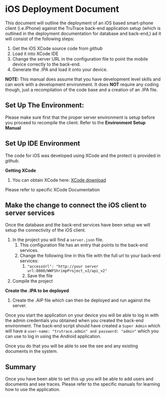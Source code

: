 # iOS Deployment Document #

This document will outline the deployment of an iOS based smart-phone client (i.e.iPhone) against the TruTrace back-end application setup (which is outlined in the deployment documentation for database and back-end,) ad it will consist of the following steps:

1. Get the iOS XCode source code from *github*
2. Load it into XCode IDE
3. Change the server URL in the configuration file to point the mobile device correctly to the back-end.
4. Generate the .IPA and load it onto your device.


**NOTE:** This manual does assume that you have development level skills and can work with a development environment. It does **NOT** require any coding though, just a recompilation of the code base and a creation of an .IPA file.

## Set Up The Environment: ##

Please make sure first that the proper server environment is setup before you proceed to recompile the client. Refer to the **Environment Setup Manual**

## Set Up IDE Environment ##
The code for iOS was developed using XCode and the protect is provided in *github*.

**Getting XCode**

1. You can obtain XCode here: [XCode download](https://developer.apple.com/support/xcode/ "XCode Download")

Please refer to specific XCode Documentation

## Make the change to connect the iOS client to server services ##
Once the database and the back-end services have been setup we will setup the connectivity of the iOS client.

1. In the project you will find a `server.json` file.
	1. This configuration file has an entry that points to the back-end services.
	2. Change the following line in this file with the full url to your back-end services:
		1. `"accessUrl": "http://your server url:8080/WWFShrimpProject_v2/api_v2"`
		2. Save the file
3. Compile the project

**Create the .IPA to be deployed**

1. Create the .AIP file which can then be deployed and run against the server.

Once you start the application on your device you will be able to log in with the admin credentials you obtained when you created the back-end environment. The back-end script should have created a `Super Admin` which will have a `user-name: "trutrace.admin" and password: "admin"` which you can use to log in using the Android application.

Once you do that you will be able to see the see and any existing documents in the system. 

## Summary ##
Once you have been able to set this up you will be able to add users and documents and see traces. Please refer to the specific manuals for learning how to use the application.


